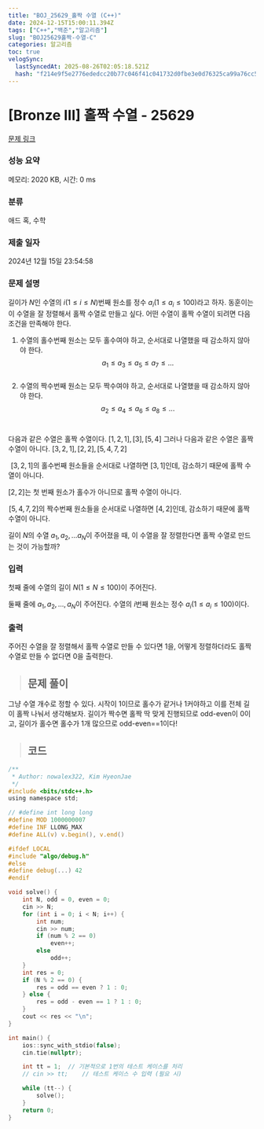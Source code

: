 ```yaml
---
title: "BOJ_25629_홀짝 수열 (C++)"
date: 2024-12-15T15:00:11.394Z
tags: ["C++","백준","알고리즘"]
slug: "BOJ25629홀짝-수열-C"
categories: 알고리즘
toc: true
velogSync:
  lastSyncedAt: 2025-08-26T02:05:18.521Z
  hash: "f214e9f5e2776ededcc20b77c046f41c041732d0fbe3e0d76325ca99a76cc577"
---
```


# [Bronze III] 홀짝 수열 - 25629 

[문제 링크](https://www.acmicpc.net/problem/25629) 

### 성능 요약

메모리: 2020 KB, 시간: 0 ms

### 분류

애드 혹, 수학

### 제출 일자

2024년 12월 15일 23:54:58

### 문제 설명
길이가 $N$인 수열의 $i(1 \le i \le N)$번째 원소를 정수 $a_i(1\le a_i \le 100)$라고 하자. 동훈이는 이 수열을 잘 정렬해서 홀짝 수열로 만들고 싶다. 어떤 수열이 홀짝 수열이 되려면 다음 조건을 만족해야 한다.

1. 수열의 홀수번째 원소는 모두 홀수여야 하고, 순서대로 나열했을 때 감소하지 않아야 한다.
$$a_1 \le a_3 \le a_5 \le a_7 \le ...$$ 
2. 수열의 짝수번째 원소는 모두 짝수여야 하고, 순서대로 나열했을 때 감소하지 않아야 한다.
$$a_2 \le a_4 \le a_6 \le a_8 \le ...$$ 

다음과 같은 수열은 홀짝 수열이다. $[1, 2, 1], [3], [5, 4]$ 그러나 다음과 같은 수열은 홀짝 수열이 아니다. $[3, 2, 1], [2, 2], [5, 4, 7, 2]$ 

 
$[3, 2, 1]$의 홀수번째 원소들을 순서대로 나열하면 $[3, 1]$인데, 감소하기 때문에 홀짝 수열이 아니다.

$[2, 2]$는 첫 번째 원소가 홀수가 아니므로 홀짝 수열이 아니다.

 $[5,4,7,2]$의 짝수번째 원소들을 순서대로 나열하면 $[4, 2]$인데, 감소하기 때문에 홀짝 수열이 아니다.

길이 $N$의 수열 $a_1,a_2,…a_N$이 주어졌을 때, 이 수열을 잘 정렬한다면 홀짝 수열로 만드는 것이 가능할까?

### 입력 
첫째 줄에 수열의 길이 $N(1\le N \le 100)$이 주어진다.

둘째 줄에 $a_1, a_2, ..., a_N$이 주어진다. 수열의 $i$번째 원소는 정수 $a_i(1\le a_i \le 100)$이다.

### 출력 
주어진 수열을 잘 정렬해서 홀짝 수열로 만들 수 있다면 1을, 어떻게 정렬하더라도 홀짝 수열로 만들 수 없다면 0을 출력한다.

> ## 문제 풀이

그냥 수열 개수로 정할 수 있다. 시작이 1이므로 홀수가 같거나 1커야하고 이를 전체 길이 홀짝 나눠서 생각해보자. 길이가 짝수면 홀짝 딱 맞게 진행되므로 odd-even이 0이고, 길이가 홀수면 홀수가 1개 많으므로 odd-even==1이다!

> ## 코드
```c
/**
 * Author: nowalex322, Kim HyeonJae
 */
#include <bits/stdc++.h>
using namespace std;

// #define int long long
#define MOD 1000000007
#define INF LLONG_MAX
#define ALL(v) v.begin(), v.end()

#ifdef LOCAL
#include "algo/debug.h"
#else
#define debug(...) 42
#endif

void solve() {
    int N, odd = 0, even = 0;
    cin >> N;
    for (int i = 0; i < N; i++) {
        int num;
        cin >> num;
        if (num % 2 == 0)
            even++;
        else
            odd++;
    }
    int res = 0;
    if (N % 2 == 0) {
        res = odd == even ? 1 : 0;
    } else {
        res = odd - even == 1 ? 1 : 0;
    }
    cout << res << "\n";
}

int main() {
    ios::sync_with_stdio(false);
    cin.tie(nullptr);

    int tt = 1;  // 기본적으로 1번의 테스트 케이스를 처리
    // cin >> tt;    // 테스트 케이스 수 입력 (필요 시)

    while (tt--) {
        solve();
    }
    return 0;
}
```